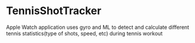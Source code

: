 # TennisShotTracker

Apple Watch application uses gyro and ML to detect and calculate different tennis statistics(type of shots, speed, etc) during tennis workout
